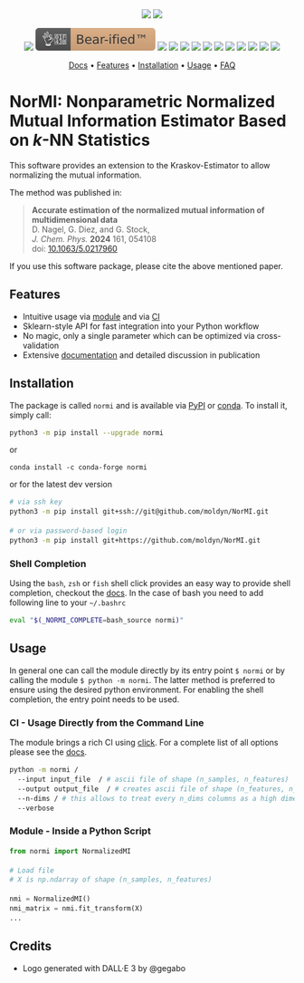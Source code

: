 <div align="center">
  <img class="darkmode" style="width: 500px;" src="https://github.com/moldyn/normi/blob/main/docs/hero_dark.svg?raw=true#gh-dark-mode-only" />
  <img class="lightmode" style="width: 500px;" src="https://github.com/moldyn/normi/blob/main/docs/hero.svg?raw=true#gh-light-mode-only" />

  <p>
    <a href="https://github.com/wemake-services/wemake-python-styleguide" alt="wemake-python-styleguide">
        <img src="https://img.shields.io/badge/style-wemake-000000.svg" /></a>
    <a href="https://beartype.rtfd.io" alt="bear-ified">
        <img src="https://raw.githubusercontent.com/beartype/beartype-assets/main/badge/bear-ified.svg" /></a>
    <a href="https://pypi.org/project/normi" alt="PyPI">
        <img src="https://img.shields.io/pypi/v/normi" /></a>
    <a href="https://anaconda.org/conda-forge/normi" alt="conda version">
	<img src="https://img.shields.io/conda/vn/conda-forge/normi" /></a>
    <a href="https://pepy.tech/project/normi" alt="Downloads">
        <img src="https://static.pepy.tech/badge/normi" /></a>
    <a href="https://github.com/moldyn/normi/actions/workflows/pytest.yml" alt="GitHub Workflow Status">
        <img src="https://img.shields.io/github/actions/workflow/status/moldyn/normi/pytest.yml?branch=main"></a>
    <a href="https://codecov.io/gh/moldyn/normi" alt="Code coverage">
        <img src="https://codecov.io/gh/moldyn/normi/branch/main/graph/badge.svg?token=KNWDAUXIGI" /></a>
    <a href="https://github.com/moldyn/normi/actions/workflows/codeql.yml" alt="CodeQL">
        <img src="https://github.com/moldyn/normi/actions/workflows/codeql.yml/badge.svg?branch=main" /></a>
    <a href="https://img.shields.io/pypi/pyversions/normi" alt="PyPI - Python Version">
        <img src="https://img.shields.io/pypi/pyversions/normi" /></a>
    <a href="https://moldyn.github.io/normi" alt="Docs">
        <img src="https://img.shields.io/badge/MkDocs-Documentation-brightgreen" /></a>
    <a href="https://doi.org/10.1063/5.0217960" alt="doi">
        <img src="https://img.shields.io/badge/doi-10.1063%2F5.0217960-blue" /></a>
    <a href="https://arxiv.org/abs/2405.04980" alt="arXiv">
        <img src="https://img.shields.io/badge/arXiv-2405.04980-red" /></a>
    <a href="https://github.com/moldyn/normi/blob/main/LICENSE" alt="License">
        <img src="https://img.shields.io/github/license/moldyn/normi" /></a>
  </p>

  <p>
    <a href="https://moldyn.github.io/NorMI">Docs</a> •
    <a href="#features">Features</a> •
    <a href="#installation">Installation</a> •
    <a href="#usage">Usage</a> •
    <a href="https://moldyn.github.io/NorMI/faq">FAQ</a>
  </p>
</div>

# NorMI: Nonparametric Normalized Mutual Information Estimator Based on *k*-NN Statistics
This software provides an extension to the Kraskov-Estimator to allow normalizing the mutual information.

The method was published in:  
> **Accurate estimation of the normalized mutual information of multidimensional data**  
> D. Nagel, G. Diez, and G. Stock,  
> *J. Chem. Phys.* **2024** 161, 054108  
> doi: [10.1063/5.0217960](https://doi.org/10.1063/5.0217960)

If you use this software package, please cite the above mentioned paper.

## Features
- Intuitive usage via [module](#module---inside-a-python-script) and via [CI](#ci---usage-directly-from-the-command-line)
- Sklearn-style API for fast integration into your Python workflow
- No magic, only a  single parameter which can be optimized via cross-validation
- Extensive [documentation](https://moldyn.github.io/NorMI) and detailed discussion in publication

## Installation
The package is called `normi` and is available via [PyPI](https://pypi.org/project/normi) or [conda](https://anaconda.org/conda-forge/normi). To install it, simply call:
```bash
python3 -m pip install --upgrade normi
```
or
```
conda install -c conda-forge normi
```
or for the latest dev version
```bash
# via ssh key
python3 -m pip install git+ssh://git@github.com/moldyn/NorMI.git

# or via password-based login
python3 -m pip install git+https://github.com/moldyn/NorMI.git
```

### Shell Completion
Using the `bash`, `zsh` or `fish` shell click provides an easy way to provide shell completion, checkout the [docs](https://click.palletsprojects.com/en/8.0.x/shell-completion).
In the case of bash you need to add following line to your `~/.bashrc`
```bash
eval "$(_NORMI_COMPLETE=bash_source normi)"
```

## Usage
In general one can call the module directly by its entry point `$ normi` or by calling the module `$ python -m normi`. The latter method is preferred to ensure using the desired python environment. For enabling the shell completion, the entry point needs to be used.

### CI - Usage Directly from the Command Line
The module brings a rich CI using [click](https://click.palletsprojects.com).
For a complete list of all options please see the
[docs](https://moldyn.github.io/NorMI/reference/cli/).
```bash
python -m normi /
  --input input_file  / # ascii file of shape (n_samples, n_features)
  --output output_file  / # creates ascii file of shape (n_features, n_features)
  --n-dims / # this allows to treat every n_dims columns as a high dimensional feature
  --verbose

```

### Module - Inside a Python Script
```python
from normi import NormalizedMI

# Load file
# X is np.ndarray of shape (n_samples, n_features)

nmi = NormalizedMI()
nmi_matrix = nmi.fit_transform(X)
...
```

## Credits

- Logo generated with DALL·E 3 by @gegabo
